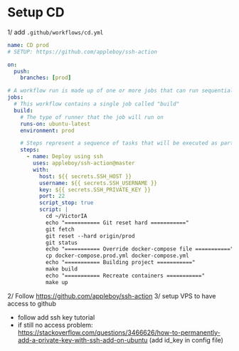 # Setup CD

1/ add `.github/workflows/cd.yml`

```yml
name: CD prod
# SETUP: https://github.com/appleboy/ssh-action

on:
  push:
    branches: [prod]

# A workflow run is made up of one or more jobs that can run sequentially or in parallel
jobs:
  # This workflow contains a single job called "build"
  build:
    # The type of runner that the job will run on
    runs-on: ubuntu-latest
    environment: prod

    # Steps represent a sequence of tasks that will be executed as part of the job
    steps:
      - name: Deploy using ssh
        uses: appleboy/ssh-action@master
        with:
          host: ${{ secrets.SSH_HOST }}
          username: ${{ secrets.SSH_USERNAME }}
          key: ${{ secrets.SSH_PRIVATE_KEY }}
          port: 22
          script_stop: true
          script: |
            cd ~/VictorIA
            echo "=========== Git reset hard ==========="
            git fetch
            git reset --hard origin/prod
            git status
            echo "=========== Override docker-compose file ==========="
            cp docker-compose.prod.yml docker-compose.yml
            echo "=========== Building project ==========="
            make build
            echo "=========== Recreate containers ==========="
            make up
```

2/ Follow https://github.com/appleboy/ssh-action
3/ setup VPS to have access to github

- follow add ssh key tutorial
- if still no access problem: https://stackoverflow.com/questions/3466626/how-to-permanently-add-a-private-key-with-ssh-add-on-ubuntu (add id_key in config file)
